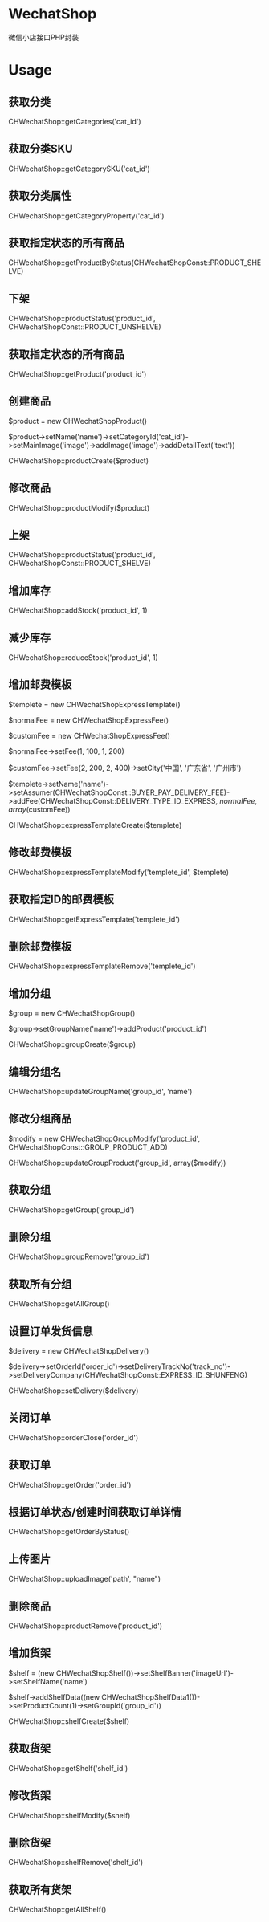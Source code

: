 # WechatShop  
微信小店接口PHP封装  
  
# Usage  
## 获取分类  
  
CHWechatShop::getCategories('cat_id')  
  
## 获取分类SKU  
CHWechatShop::getCategorySKU('cat_id')  
  
## 获取分类属性  
CHWechatShop::getCategoryProperty('cat_id')  
  
## 获取指定状态的所有商品  
CHWechatShop::getProductByStatus(CHWechatShopConst::PRODUCT_SHELVE)  
  
## 下架  
CHWechatShop::productStatus('product_id', CHWechatShopConst::PRODUCT_UNSHELVE)  
  
## 获取指定状态的所有商品  
CHWechatShop::getProduct('product_id')  
  
## 创建商品  
$product = new CHWechatShopProduct()  

$product->setName('name')->setCategoryId('cat_id')->setMainImage('image')->addImage('image')->addDetailText('text'))  

CHWechatShop::productCreate($product)  
  
## 修改商品  
CHWechatShop::productModify($product)  
  
## 上架  
CHWechatShop::productStatus('product_id', CHWechatShopConst::PRODUCT_SHELVE)  
  
## 增加库存  
CHWechatShop::addStock('product_id', 1)  
  
## 减少库存  
CHWechatShop::reduceStock('product_id', 1)  
  
## 增加邮费模板  
$templete = new CHWechatShopExpressTemplate()  

$normalFee = new CHWechatShopExpressFee()  

$customFee = new CHWechatShopExpressFee()  

$normalFee->setFee(1, 100, 1, 200)  

$customFee->setFee(2, 200, 2, 400)->setCity('中国', '广东省', '广州市')  

$templete->setName('name')->setAssumer(CHWechatShopConst::BUYER_PAY_DELIVERY_FEE)->addFee(CHWechatShopConst::DELIVERY_TYPE_ID_EXPRESS, $normalFee, array($customFee))  

CHWechatShop::expressTemplateCreate($templete)  
  
## 修改邮费模板  
CHWechatShop::expressTemplateModify('templete_id', $templete)  
  
## 获取指定ID的邮费模板  
CHWechatShop::getExpressTemplate('templete_id')  
  
## 删除邮费模板  
CHWechatShop::expressTemplateRemove('templete_id')  
  
## 增加分组  
$group = new CHWechatShopGroup()  

$group->setGroupName('name')->addProduct('product_id')  

CHWechatShop::groupCreate($group)  
  
## 编辑分组名  
CHWechatShop::updateGroupName('group_id', 'name')  
  
## 修改分组商品  
$modify = new CHWechatShopGroupModify('product_id', CHWechatShopConst::GROUP_PRODUCT_ADD)  

CHWechatShop::updateGroupProduct('group_id', array($modify))  
  
## 获取分组  
CHWechatShop::getGroup('group_id')  
  
## 删除分组  
CHWechatShop::groupRemove('group_id')  
  
## 获取所有分组  
CHWechatShop::getAllGroup()  
  
## 设置订单发货信息  
$delivery = new CHWechatShopDelivery()  

$delivery->setOrderId('order_id')->setDeliveryTrackNo('track_no')->setDeliveryCompany(CHWechatShopConst::EXPRESS_ID_SHUNFENG)  

CHWechatShop::setDelivery($delivery)  
  
## 关闭订单  
CHWechatShop::orderClose('order_id')  
  
## 获取订单  
CHWechatShop::getOrder('order_id')  
  
## 根据订单状态/创建时间获取订单详情  
CHWechatShop::getOrderByStatus()  
  
## 上传图片  
CHWechatShop::uploadImage('path', "name")  
  
## 删除商品  
CHWechatShop::productRemove('product_id')  
  
## 增加货架  
$shelf = (new CHWechatShopShelf())->setShelfBanner('imageUrl')->setShelfName('name')  

$shelf->addShelfData((new CHWechatShopShelfData1())->setProductCount(1)->setGroupId('group_id'))  

CHWechatShop::shelfCreate($shelf)  
  
## 获取货架  
CHWechatShop::getShelf('shelf_id')  
  
## 修改货架  
CHWechatShop::shelfModify($shelf)  
  
## 删除货架  
CHWechatShop::shelfRemove('shelf_id')  
  
## 获取所有货架  
CHWechatShop::getAllShelf()  
